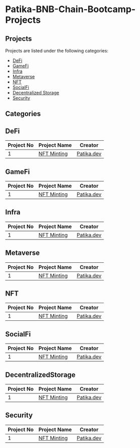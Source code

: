 # Patika-BNB-Chain-Bootcamp-Projects

## Projects

Projects are listed under the following categories:

- [DeFi](#defi)
- [GameFi](#gamefi)
- [Infra](#infra)
- [Metaverse](#metaverse)
- [NFT](#nft)
- [SocialFi](#socialfi)
- [Decentralized Storage](#decentralizedstorage)
- [Security](#security)

## Categories

## DeFi

| Project No      | Project Name | Creator |
| ----------- | ----------- | ----------- |
| 1     | [NFT Minting](https://patika.dev)     | [Patika.dev](https://patika.dev)  |

## GameFi

| Project No      | Project Name | Creator |
| ----------- | ----------- | ----------- |
| 1     | [NFT Minting](https://patika.dev)     | [Patika.dev](https://patika.dev)  |

## Infra
| Project No      | Project Name | Creator |
| ----------- | ----------- | ----------- |
| 1     | [NFT Minting](https://patika.dev)     | [Patika.dev](https://patika.dev)  |

## Metaverse
| Project No      | Project Name | Creator |
| ----------- | ----------- | ----------- |
| 1     | [NFT Minting](https://patika.dev)     | [Patika.dev](https://patika.dev)  |

## NFT
| Project No      | Project Name | Creator |
| ----------- | ----------- | ----------- |
| 1     | [NFT Minting](https://patika.dev)     | [Patika.dev](https://patika.dev)  |

## SocialFi
| Project No      | Project Name | Creator |
| ----------- | ----------- | ----------- |
| 1     | [NFT Minting](https://patika.dev)     | [Patika.dev](https://patika.dev)  |

## DecentralizedStorage
| Project No      | Project Name | Creator |
| ----------- | ----------- | ----------- |
| 1     | [NFT Minting](https://patika.dev)     | [Patika.dev](https://patika.dev)  |

## Security
| Project No      | Project Name | Creator |
| ----------- | ----------- | ----------- |
| 1     | [NFT Minting](https://patika.dev)     | [Patika.dev](https://patika.dev)  |
